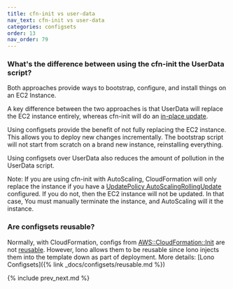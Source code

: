 ```yaml
---
title: cfn-init vs user-data
nav_text: cfn-init vs user-data
categories: configsets
order: 13
nav_order: 79
---
```


### What's the difference between using the cfn-init the UserData script?

Both approaches provide ways to bootstrap, configure, and install things on an EC2 Instance.

A key difference between the two approaches is that UserData will replace the EC2 instance entirely, whereas cfn-init will do an [in-place update](https://stackoverflow.com/questions/35095950/what-are-the-benefits-of-cfn-init-over-userdata).

Using configsets provide the benefit of not fully replacing the EC2 instance. This allows you to deploy new changes incrementally.  The bootstrap script will not start from scratch on a brand new instance, reinstalling everything.

Using configsets over UserData also reduces the amount of pollution in the UserData script.

Note: If you are using cfn-init with AutoScaling, CloudFormation will only replace the instance if you have a [UpdatePolicy AutoScalingRollingUpdate](https://docs.aws.amazon.com/AWSCloudFormation/latest/UserGuide/aws-attribute-updatepolicy.html#aws-attribute-updatepolicy-examples) configured. If you do not, then the EC2 instance will not be updated. In that case, You must manually terminate the instance, and AutoScaling will it the instance.

### Are configsets reusable?

Normally, with CloudFormation, configs from [AWS::CloudFormation::Init](https://docs.aws.amazon.com/AWSCloudFormation/latest/UserGuide/aws-resource-init.html) are not [reusable](https://stackoverflow.com/questions/27499509/reusing-awscloudformationinit-and-userdata-for-multiple-instances). However, lono allows them to be reusable since lono injects them into the template down as part of deployment. More details: [Lono Configsets]({% link _docs/configsets/reusable.md %})

{% include prev_next.md %}
